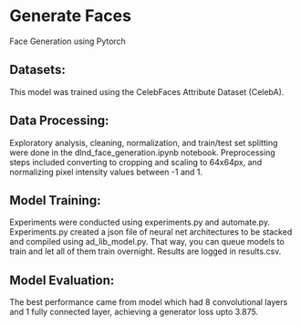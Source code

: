 # Generate Faces
Face Generation using Pytorch

## Datasets:
This model was trained using the CelebFaces Attribute Dataset (CelebA). 

## Data Processing:
Exploratory analysis, cleaning, normalization, and train/test set splitting were done in the dlnd_face_generation.ipynb notebook. Preprocessing steps included converting to cropping and scaling to 64x64px, and normalizing pixel intensity values between -1 and 1.

## Model Training:
Experiments were conducted using experiments.py and automate.py. Experiments.py created a json file of neural net architectures to be stacked and compiled using ad_lib_model.py. That way, you can queue models to train and let all of them train overnight. Results are logged in results.csv.

## Model Evaluation:
The best performance came from model which had 8 convolutional layers and 1 fully connected layer, achieving a generator loss upto 3.875.
